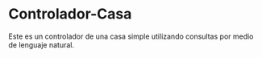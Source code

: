 # Controlador-Casa
Este es un controlador de una casa simple utilizando consultas por medio de lenguaje natural.
